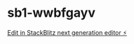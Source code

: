 # sb1-wwbfgayv

[Edit in StackBlitz next generation editor ⚡️](https://stackblitz.com/~/github.com/ChetanReddyG/sb1-wwbfgayv)